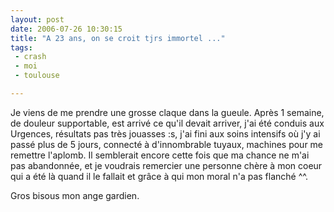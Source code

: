 ```yaml
---
layout: post
date: 2006-07-26 10:30:15
title: "A 23 ans, on se croit tjrs immortel ..."
tags:
 - crash
 - moi
 - toulouse

---
```


Je viens de me prendre une grosse claque dans la gueule. Après 1 semaine, de douleur supportable, est arrivé ce qu'il devait arriver, j'ai été conduis aux Urgences, résultats pas très jouasses :s, j'ai fini aux soins intensifs où j'y ai passé plus de 5 jours, connecté à d'innombrable tuyaux, machines pour me remettre l'aplomb. Il semblerait encore cette fois que ma chance ne m'ai pas abandonnée, et je voudrais remercier une personne chère à mon coeur qui a été là quand il le fallait et grâce à qui mon moral n'a pas flanché ^^.

Gros bisous mon ange gardien.
